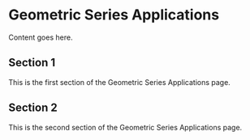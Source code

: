 # Geometric Series Applications

Content goes here.

## Section 1

This is the first section of the Geometric Series Applications page.

## Section 2

This is the second section of the Geometric Series Applications page.

